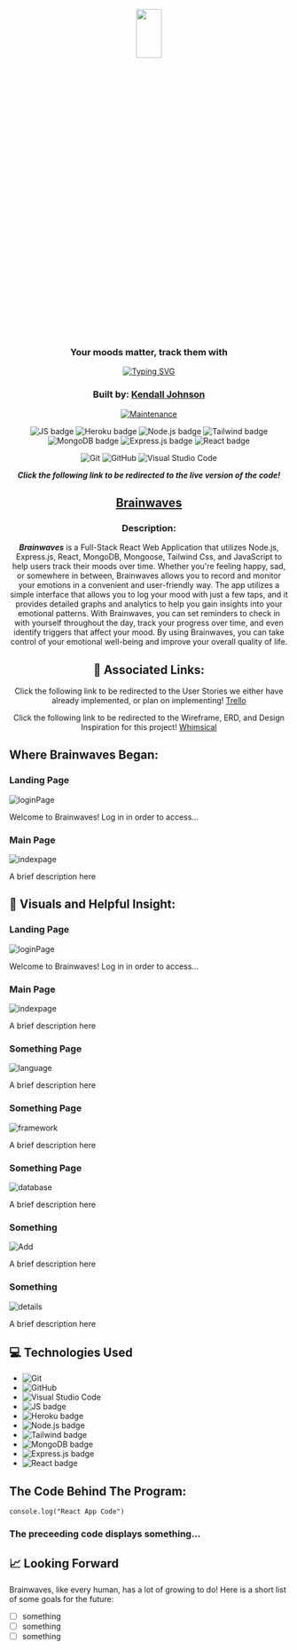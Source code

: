 <div align="center">
  
<img src="https://i.imgur.com/OFSvrLJ.png" width="30%" height="15%" />

### Your moods matter, track them with

<a href="https://git.io/typing-svg"><img src="https://readme-typing-svg.demolab.com?font=Fira+Sans&size=40&pause=1000&color=FFC1FE&center=true&vCenter=true&width=435&lines=Brainwaves" alt="Typing SVG" /></a>

### Built by: **[Kendall Johnson](https://www.linkedin.com/in/kendalljohnson-se/)**

[![Maintenance](https://img.shields.io/badge/Maintained%3F-yes-green.svg)](https://GitHub.com/Naereen/StrapDown.js/graphs/commit-activity)

![JS badge](https://img.shields.io/badge/JavaScript-323330?style=for-the-badge&logo=javascript&logoColor=F7DF1E)
![Heroku badge](https://img.shields.io/badge/Heroku-430098?style=for-the-badge&logo=heroku&logoColor=white)
![Node.js badge](https://img.shields.io/badge/Node.js-339933?style=for-the-badge&logo=nodedotjs&logoColor=white)
![Tailwind badge](https://img.shields.io/badge/Tailwind_CSS-38B2AC?style=for-the-badge&logo=tailwind-css&logoColor=white)
![MongoDB badge](https://img.shields.io/badge/MongoDB-4EA94B?style=for-the-badge&logo=mongodb&logoColor=white)
![Express.js badge](https://img.shields.io/badge/Express.js-000000?style=for-the-badge&logo=express&logoColor=white)
![React badge](https://img.shields.io/badge/React-20232A?style=for-the-badge&logo=react&logoColor=61DAFB)

![Git](https://img.shields.io/badge/GIT-E44C30?style=for-the-badge&logo=git&logoColor=white)
![GitHub](https://img.shields.io/badge/GitHub-100000?style=for-the-badge&logo=github&logoColor=white)
![Visual Studio Code](https://img.shields.io/badge/Visual_Studio_Code-0078D4?style=for-the-badge&logo=visual%20studio%20code&logoColor=white)

  
**_Click the following link to be redirected to the live version of the code!_**

## [Brainwaves](https://syntaxify1.herokuapp.com/)

### Description:

**_Brainwaves_** is a Full-Stack React Web Application that utilizes Node.js, Express.js, React, MongoDB, Mongoose, Tailwind Css, and JavaScript to help users track their moods over time. Whether you're feeling happy, sad, or somewhere in between, Brainwaves allows you to record and monitor your emotions in a convenient and user-friendly way. The app utilizes a simple interface that allows you to log your mood with just a few taps, and it provides detailed graphs and analytics to help you gain insights into your emotional patterns. With Brainwaves, you can set reminders to check in with yourself throughout the day, track your progress over time, and even identify triggers that affect your mood. By using Brainwaves, you can take control of your emotional well-being and improve your overall quality of life.

## :link: Associated Links:

Click the following link to be redirected to the User Stories we either have already implemented, or plan on implementing! [Trello](https://trello.com/invite/b/f1wPS0iX/ATTI360f050ba3db39bdd144d5a5405c3093C25F7E1F/brainwaves)

Click the following link to be redirected to the Wireframe, ERD, and Design Inspiration for this project! [Whimsical](https://whimsical.com/brainwaves-6xrPrq391hNE3d896zc3mR)

</div>

## <i class="fa-regular fa-thumbtack fa-shake" style="color: #99beff;"></i> Where Brainwaves Began:

### Landing Page

![loginPage]()

Welcome to Brainwaves! Log in in order to access...

### Main Page

![indexpage]()

A brief description here


## :camera_flash: Visuals and Helpful Insight:

### Landing Page

![loginPage]()

Welcome to Brainwaves! Log in in order to access...

### Main Page

![indexpage]()

A brief description here

### Something Page

![language]()

A brief description here

### Something Page

![framework]()

A brief description here

### Something Page

![database]()

A brief description here

### Something

![Add]()

A brief description here

### Something

![details]()

A brief description here

## :computer: Technologies Used

- ![Git](https://img.shields.io/badge/GIT-E44C30?style=for-the-badge&logo=git&logoColor=white)
- ![GitHub](https://img.shields.io/badge/GitHub-100000?style=for-the-badge&logo=github&logoColor=white)
- ![Visual Studio Code](https://img.shields.io/badge/Visual_Studio_Code-0078D4?style=for-the-badge&logo=visual%20studio%20code&logoColor=white)
- ![JS badge](https://img.shields.io/badge/JavaScript-323330?style=for-the-badge&logo=javascript&logoColor=F7DF1E)
- ![Heroku badge](https://img.shields.io/badge/Heroku-430098?style=for-the-badge&logo=heroku&logoColor=white)
- ![Node.js badge](https://img.shields.io/badge/Node.js-339933?style=for-the-badge&logo=nodedotjs&logoColor=white)
- ![Tailwind badge](https://img.shields.io/badge/Tailwind_CSS-38B2AC?style=for-the-badge&logo=tailwind-css&logoColor=white)
- ![MongoDB badge](https://img.shields.io/badge/MongoDB-4EA94B?style=for-the-badge&logo=mongodb&logoColor=white)
- ![Express.js badge](https://img.shields.io/badge/Express.js-000000?style=for-the-badge&logo=express&logoColor=white)
- ![React badge](https://img.shields.io/badge/React-20232A?style=for-the-badge&logo=react&logoColor=61DAFB)

## The Code Behind The Program:

```
console.log("React App Code")

```

### The preceeding code displays something...

## :chart_with_upwards_trend: Looking Forward

Brainwaves, like every human, has a lot of growing to do! Here is a short list of some goals for the future: 

- [ ] something
- [ ] something
- [ ] something
